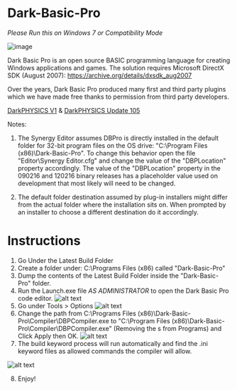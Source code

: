 # Dark-Basic-Pro
*Please Run this on Windows 7 or Compatibility Mode*

![image](https://github.com/streamitwrong/Dark-Basic-Pro/assets/173308376/611f041f-7a5b-4278-acbe-ea3a810775f7)

Dark Basic Pro is an open source BASIC programming language for creating Windows applications and games. The solution requires Microsoft DirectX SDK (August 2007):
https://archive.org/details/dxsdk_aug2007

Over the years, Dark Basic Pro produced many first and third party plugins which we have made free thanks to permission from third party developers.

[DarkPHYSICS V1](http://fstore.thegamecreators.com/DarkBasicPro/DarkPhysics_v1.zip) & 
[DarkPHYSICS Update 105](http://fstore.thegamecreators.com/DarkBasicPro/DarkPhysics_Update_105.zip)

Notes:

1. The Synergy Editor assumes DBPro is directly installed in the default folder for 32-bit program files on the OS drive: "C:\Program Files (x86)\Dark-Basic-Pro\". To change this behavior open the file "Editor\Synergy Editor.cfg" and change the value of the "DBPLocation" property accordingly. The value of the "DBPLocation" property in the 090216 and 120216 binary releases has a placeholder value used on development that most likely will need to be changed.

2. The default folder destination assumed by plug-in installers might differ from the actual folder where the installation sits on. When prompted by an installer to choose a different destination do it accordingly.

# Instructions
1. Go Under the Latest Build Folder
2. Create a folder under: C:\Programs Files (x86) called "Dark-Basic-Pro"
3. Dump the contents of the Latest Build Folder inside the "Dark-Basic-Pro" folder.
4. Run the Launch.exe file *AS ADMINISTRATOR* to open the Dark Basic Pro code editor.
![alt text](https://github.com/streamitwrong/Dark-Basic-Pro/blob/Initial-Files/launch%20run%20as%20admin.png?raw=true)
5. Go under Tools > Options
![alt text](https://github.com/streamitwrong/Dark-Basic-Pro/blob/Initial-Files/options%20screenshot.png?raw=true)
6. Change the path from C:\Programs Files (x86)\Dark-Basic-Pro\Compiler\DBPCompiler.exe to "C:\Program Files (x86)\Dark-Basic-Pro\Compiler\DBPCompiler.exe" (Removing the s from Programs) and Click Apply then OK.
![alt text](https://github.com/streamitwrong/Dark-Basic-Pro/blob/Initial-Files/fix%20compiler%20path.jpg?raw=true)
7. The build keyword process will run automatically and find the .ini keyword files as allowed commands the compiler will allow.

![alt text](https://github.com/streamitwrong/Dark-Basic-Pro/blob/Initial-Files/build%20keyword%20process.png?raw=true)

8. Enjoy!
